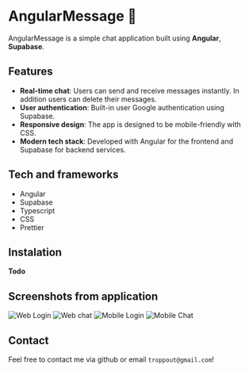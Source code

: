 # AngularMessage 💬

AngularMessage is a simple chat application built using **Angular**, **Supabase**.

## Features

- **Real-time chat**: Users can send and receive messages instantly. In addition users can delete their messages.
- **User authentication**: Built-in user Google authentication using Supabase.
- **Responsive design**: The app is designed to be mobile-friendly with CSS.
- **Modern tech stack**: Developed with Angular for the frontend and Supabase for backend services.

## Tech and frameworks

- Angular
- Supabase
- Typescript
- CSS
- Prettier

## Instalation

**Todo**

## Screenshots from application

![Web Login](https://github.com/user-attachments/assets/1831ac63-fc8f-4fb1-b472-d7a3032e8c88)
![Web chat](https://github.com/user-attachments/assets/5e9333d6-5c4a-4acd-8ea9-48e6dcb79b27)
![Mobile Login](https://github.com/user-attachments/assets/fe16e958-aff5-4af4-84f9-d0139c7b0c54)
![Mobile Chat](https://github.com/user-attachments/assets/630b5022-642f-4912-bfe9-c55ca7eaa7ed)

## Contact

Feel free to contact me via github or email `troppout@gmail.com`!
